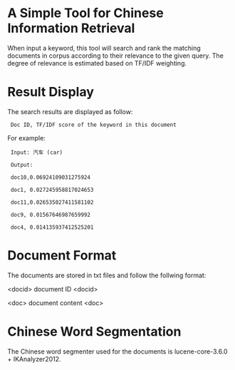 # A Simple Tool for Chinese Information Retrieval

When input a keyword, this tool will search and rank the matching documents in corpus according to their relevance to the given query.
The degree of relevance is estimated based on TF/IDF weighting.

# Result Display
The search results are displayed as follow:

     Doc ID, TF/IDF score of the keyword in this document

For example:

     Input: 汽车 (car)

     Output:

     doc10,0.06924109031275924

     doc1, 0.027245958817024653

     doc11,0.026535027411581102

     doc9, 0.01567646987659992

     doc4, 0.014135937412525201

# Document Format

The documents are stored in txt files and follow the follwing format:

\<docid> document ID \<docid>

\<doc> document content 
\<doc>

# Chinese Word Segmentation
The Chinese word segmenter used for the documents is lucene-core-3.6.0 + IKAnalyzer2012.
